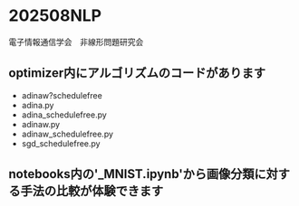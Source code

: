 # 202508NLP
電子情報通信学会　非線形問題研究会　

## optimizer内にアルゴリズムのコードがあります
- adinaw?schedulefree
- adina.py
- adina_schedulefree.py
- adinaw.py
- adinaw_schedulefree.py
- sgd_schedulefree.py

## notebooks内の'_MNIST.ipynb'から画像分類に対する手法の比較が体験できます
